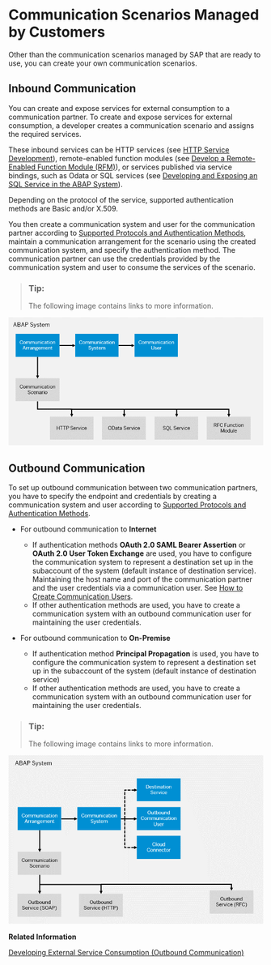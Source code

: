 <!-- loioe7780076dd7e456ca5f24c32b8a2dfbd -->

# Communication Scenarios Managed by Customers

Other than the communication scenarios managed by SAP that are ready to use, you can create your own communication scenarios.



<a name="loioe7780076dd7e456ca5f24c32b8a2dfbd__section_ly4_t5n_wmb"/>

## Inbound Communication

You can create and expose services for external consumption to a communication partner. To create and expose services for external consumption, a developer creates a communication scenario and assigns the required services.

These inbound services can be HTTP services \(see [HTTP Service Development](../30-development/http-service-development-77c269b.md)\), remote-enabled function modules \(see [Develop a Remote-Enabled Function Module \(RFM\)](../30-development/develop-a-remote-enabled-function-module-rfm-abf7105.md)\), or services published via service bindings, such as Odata or SQL services \(see [Developing and Exposing an SQL Service in the ABAP System](../30-development/developing-and-exposing-an-sql-service-in-the-abap-system-76eeb8d.md)\).

Depending on the protocol of the service, supported authentication methods are Basic and/or X.509.

You then create a communication system and user for the communication partner according to [Supported Protocols and Authentication Methods](https://help.sap.com/docs/BTP/65de2977205c403bbc107264b8eccf4b/437e9d41d24349c3a2b363f726022677.html?version=Cloud#inbound-communication), maintain a communication arrangement for the scenario using the created communication system, and specify the authentication method. The communication partner can use the credentials provided by the communication system and user to consume the services of the scenario.

> ### Tip:  
> The following image contains links to more information.

![](images/Inbound_Communication_Managed_by_Customers_Admin_94e7813.png)



<a name="loioe7780076dd7e456ca5f24c32b8a2dfbd__section_kgc_cvn_wmb"/>

## Outbound Communication

To set up outbound communication between two communication partners, you have to specify the endpoint and credentials by creating a communication system and user according to [Supported Protocols and Authentication Methods](https://help.sap.com/docs/BTP/65de2977205c403bbc107264b8eccf4b/437e9d41d24349c3a2b363f726022677.html?version=Cloud#outbound-communication).

-   For outbound communication to **Internet** 
    -   If authentication methods **OAuth 2.0 SAML Bearer Assertion** or **OAuth 2.0 User Token Exchange** are used, you have to configure the communication system to represent a destination set up in the subaccount of the system \(default instance of destination service\). Maintaining the host name and port of the communication partner and the user credentials via a communication user. See [How to Create Communication Users](https://help.sap.com/viewer/65de2977205c403bbc107264b8eccf4b/Cloud/en-US/0377adea0401467f939827242c1f4014.html).
    -   If other authentication methods are used, you have to create a communication system with an outbound communication user for maintaining the user credentials.

-   For outbound communication to **On-Premise** 
    -   If authentication method **Principal Propagation** is used, you have to configure the communication system to represent a destination set up in the subaccount of the system \(default instance of destination service\)
    -   If other authentication methods are used, you have to create a communication system with an outbound communication user for maintaining the user credentials.


> ### Tip:  
> The following image contains links to more information.

![](images/Outbound_Communication_ABAP_Environment_Admin_fc5c7f5.png)

**Related Information**  


[Developing External Service Consumption \(Outbound Communication\)](../30-development/developing-external-service-consumption-outbound-communication-f871712.md "Get more information about consuming external services.")

